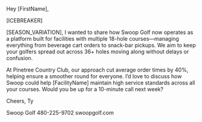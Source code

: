 Hey [FirstName],

[ICEBREAKER]

[SEASON_VARIATION], I wanted to share how Swoop Golf now operates as a platform built for facilities with multiple 18-hole courses—managing everything from beverage cart orders to snack-bar pickups. We aim to keep your golfers spread out across 36+ holes moving along without delays or confusion.

At Pinetree Country Club, our approach cut average order times by 40%, helping ensure a smoother round for everyone. I’d love to discuss how Swoop could help [FacilityName] maintain high service standards across all your courses. Would you be up for a 10-minute call next week?

Cheers,
Ty

Swoop Golf
480-225-9702
swoopgolf.com
